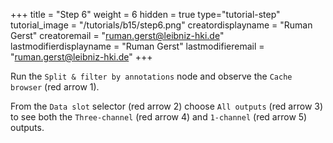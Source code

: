 +++
title = "Step 6"
weight = 6
hidden = true
type="tutorial-step"
tutorial_image = "/tutorials/b15/step6.png"
creatordisplayname = "Ruman Gerst"
creatoremail = "ruman.gerst@leibniz-hki.de"
lastmodifierdisplayname = "Ruman Gerst"
lastmodifieremail = "ruman.gerst@leibniz-hki.de"
+++

Run the `Split & filter by annotations` node and observe the `Cache browser` (red arrow 1). 

From the `Data slot` selector (red arrow 2) choose `All outputs` (red arrow 3) to see both the `Three-channel` (red arrow 4) and `1-channel` (red arrow 5) outputs. 